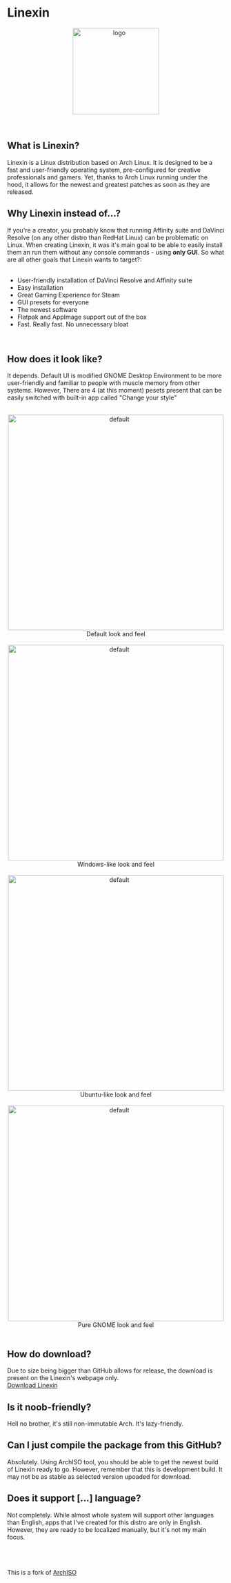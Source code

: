 # Linexin

<p align="center">
  <img src="https://i.imgur.com/qZRvycj.png" alt="logo" with="200" height="200"/>
</p>
<br>

<h2>What is Linexin?</h2>
Linexin is a Linux distribution based on Arch Linux. It is designed to be a fast and user-friendly operating system, pre-configured for creative professionals and gamers. Yet, thanks to Arch Linux running under the hood, it allows for the newest and greatest patches as soon as they are released. 

<h2>Why Linexin instead of...?</h2>
If you're a creator, you probably know that running Affinity suite and DaVinci Resolve (on any other distro than RedHat Linux) can be problematic on Linux. When creating Linexin, it was it's main goal to be able to easily install them an run them without any console commands - using <strong>only GUI</strong>. So what are all other goals that Linexin wants to target?:<br><br>
 <ul>
  <li>User-friendly installation of DaVinci Resolve and Affinity suite</li>
  <li>Easy installation</li>
  <li>Great Gaming Experience for Steam</li>
  <li>GUI presets for everyone</li>
  <li>The newest software</li>
  <li>Flatpak and AppImage support out of the box</li>
  <li>Fast. Really fast. No unnecessary bloat</li>
</ul> <br>

<h2>How does it look like?</h2>
It depends. Default UI is modified GNOME Desktop Environment to be more user-friendly and familiar to people with muscle memory from other systems. However, There are 4 (at this moment) pesets present that can be easily switched with built-in app called "Change your style"<br><br>
<p align="center">
  <img src="https://i.ibb.co/2YHmv8KD/default.png" alt="default" with="500" height="500"/><br>
  Default look and feel<br><br>
  <img src="https://i.ibb.co/7tLJNr9m/windowish.png" alt="default" with="500" height="500"/><br>
  Windows-like look and feel<br><br>
  <img src="https://i.ibb.co/W4rtmM60/ubunexin.png" alt="default" with="500" height="500"/><br>
  Ubuntu-like look and feel<br><br>
  <img src="https://i.ibb.co/5wHkTYZ/gnome.png" alt="default" with="500" height="500"/><br>
  Pure GNOME look and feel<br><br>
</p>

<h2>How do download?</h2>
Due to size being bigger than GitHub allows for release, the download is present on the Linexin's webpage only.<br>
<a href="https://petexy.github.io/Linexin">Download Linexin</a>

<h2>Is it noob-friendly?</h2>
Hell no brother, it's still non-immutable Arch. It's lazy-friendly.

<h2>Can I just compile the package from this GitHub?</h2>
Absolutely. Using ArchISO tool, you should be able to get the newest build of Linexin ready to go. However, remember that this is development build. It may not be as stable as selected version upoaded for download.

<h2>Does it support [...] language?</h2>
Not completely. While almost whole system will support other languages than English, apps that I've created for this distro are only in English. However, they are ready to be localized manually, but it's not my main focus.

<br><br><br>
This is a fork of [ArchISO](https://github.com/archlinux/archiso)
